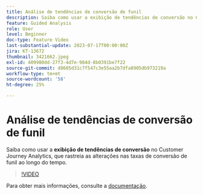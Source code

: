 ```yaml
---
title: Análise de tendências de conversão de funil
description: Saiba como usar a exibição de tendências de conversão no Customer Journey Analytics, que rastreia as alterações nas taxas de conversão de funil ao longo do tempo.
feature: Guided Analysis
role: User
level: Beginner
doc-type: Feature Video
last-substantial-update: 2023-07-17T00:00:00Z
jira: KT-13672
thumbnail: 3421662.jpeg
exl-id: 409980dd-27f3-4d7e-984d-8b0391be7f22
source-git-commit: d8605d31c7f547c3e55aa2b7dfa8905db973219a
workflow-type: tm+mt
source-wordcount: '58'
ht-degree: 25%

---
```


# Análise de tendências de conversão de funil

Saiba como usar a **exibição de tendências de conversão** no Customer Journey Analytics, que rastreia as alterações nas taxas de conversão de funil ao longo do tempo.

>[!VIDEO](https://video.tv.adobe.com/v/3421662/?learn=on)

Para obter mais informações, consulte a [documentação](https://experienceleague.adobe.com/docs/analytics-platform/using/guided-analysis/funnel/conversion-trends.html).
